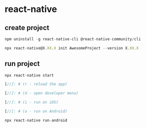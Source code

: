 # react-native

## create project
```javascript
npm uninstall -g react-native-cli @react-native-community/cli

npx react-native@X.XX.X init AwesomeProject --version X.XX.X
```

## run project
```javascript
npx react-native start

[//]: # (r - reload the app)

[//]: # (d - open developer menu)

[//]: # (i - run on iOS)

[//]: # (a - run on Android)

npx react-native run-android
```
